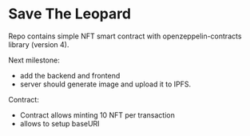 # Save The Leopard

Repo contains simple NFT smart contract with openzeppelin-contracts library (version 4).

Next milestone:
- add the backend and frontend
- server should generate image and upload it to IPFS.

Contract:
- Contract allows minting 10 NFT per transaction
- allows to setup baseURI